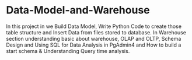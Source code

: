 # Data-Model-and-Warehouse
In this project in we Build Data Model, Write Python Code to create those table structure and Insert Data from files stored to database. In Warehouse section understanding basic about warehouse, OLAP and OLTP, Schema Design and Using SQL for Data Analysis in PgAdmin4 and How to build a start schema &amp; Understanding Query time analysis.
